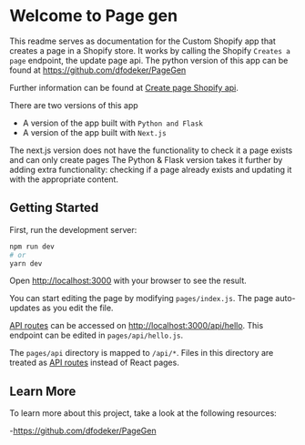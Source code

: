 # Welcome to Page gen
This readme serves as documentation for the  Custom Shopify app that creates a page in a Shopify store. 
It works by calling the Shopify `Creates a page` endpoint, the update page api.
The python version of this app can be found at https://github.com/dfodeker/PageGen

Further information can be found at [Create page Shopify api](https://shopify.dev/api/admin-rest/2022-07/resources/page).

There are two versions of this app 
* A version of the app built with `Python and Flask` 
* A version of the app built with `Next.js`

The next.js version does not have the functionality to check it a page exists and can only create pages
The Python & Flask version takes it further by adding extra functionality: checking if a page already exists and updating it with the appropriate content. 
## Getting Started

First, run the development server:

```bash
npm run dev
# or
yarn dev
```

Open [http://localhost:3000](http://localhost:3000) with your browser to see the result.

You can start editing the page by modifying `pages/index.js`. The page auto-updates as you edit the file.

[API routes](https://nextjs.org/docs/api-routes/introduction) can be accessed on [http://localhost:3000/api/hello](http://localhost:3000/api/hello). This endpoint can be edited in `pages/api/hello.js`.

The `pages/api` directory is mapped to `/api/*`. Files in this directory are treated as [API routes](https://nextjs.org/docs/api-routes/introduction) instead of React pages.

## Learn More

To learn more about this project, take a look at the following resources:

-https://github.com/dfodeker/PageGen



